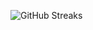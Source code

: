 ![GitHub Streaks](https://github-streaks-mqc9.onrender.com/streak/happilli/image?theme=midnight&cache_bust=1743805302&lang=ja)
